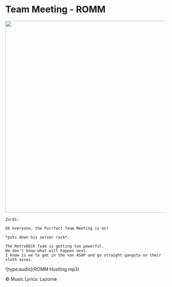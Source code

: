 # Team Meeting - ROMM

<img src="../../wiki_images/ai/romm-team.png" width="600">

```
Zurdi: 

Ok everyone, the Purrfect Team Meeting is on!

*puts down his server rack*. 

The RetroDECK Team is getting too powerful. 
We don't know what will happen next.
I know is we to get in the van ASAP and go straight gangsta on their sloth asses. 
```

![type:audio](ROMM Hustling.mp3)

©️ Music Lyrics:️ Lazorne 
